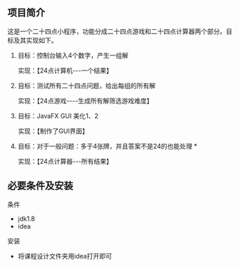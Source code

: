 ## 项目简介

这是一个二十四点小程序，功能分成二十四点游戏和二十四点计算器两个部分。目标及其实现如下。

1. 目标：控制台输入4个数字，产生一组解

   实现：【24点计算机---一个结果】

   

2. 目标：测试所有二十四点问题，给出每组的所有解

   实现：【24点游戏----生成所有解筛选游戏难度】

3. 目标：JavaFX GUI 美化1、2

   实现：【制作了GUI界面】

4. 目标：对于一般问题：多于4张牌，并且答案不是24的也能处理 *

   实现：【24点计算器---所有结果】

## 必要条件及安装

条件
* jdk1.8
* idea

安装
* 将课程设计文件夹用idea打开即可

